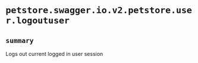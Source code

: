 # `petstore.swagger.io.v2.petstore.user.logoutuser`

## `summary`
Logs out current logged in user session


